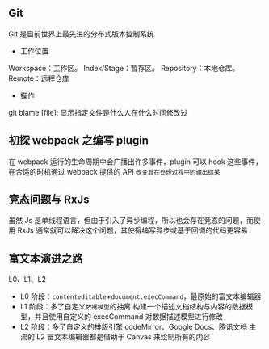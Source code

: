 ## Git

Git 是目前世界上最先进的分布式版本控制系统

- 工作位置

Workspace：工作区。
Index/Stage：暂存区。
Repository：本地仓库。
Remote：远程仓库

- 操作

git blame [file]: 显示指定文件是什么人在什么时间修改过

## 初探 webpack 之编写 plugin

在 webpack 运行的生命周期中会广播出许多事件，plugin 可以 hook 这些事件，在合适的时机通过 webpack 提供的 API `改变其在处理过程中的输出结果`

## 竞态问题与 RxJs

虽然 Js 是单线程语言，但由于引入了异步编程，所以也会存在竞态的问题，而使用 RxJs 通常就可以解决这个问题，其使得编写异步或基于回调的代码更容易

## 富文本演进之路

L0、L1、L2

- L0 阶段：`contenteditable`+`document.execCommand`，最原始的富文本编辑器
- L1 阶段：多了自定义`数据模型`的抽离
  构建一个描述文档结构与内容的数据模型，并且使用自定义的 execCommand 对数据描述模型进行修改
- L2 阶段：多了自定义的排版引擎
  codeMirror、Google Docs、腾讯文档
  主流的 L2 富文本编辑器都是借助于 Canvas 来绘制所有的内容
